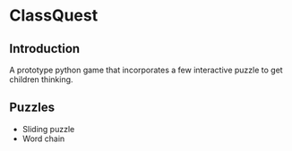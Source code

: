 # ClassQuest

## Introduction
A prototype python game that incorporates a few interactive puzzle to get children thinking.

## Puzzles
- Sliding puzzle
- Word chain
